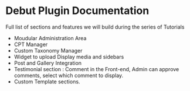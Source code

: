 # Debut Plugin Documentation

Full list of sections and features we will build during the series of Tutorials

* Moudular Administration Area
* CPT Manager
* Custom Taxonomy Manager
* Widget to upload Display media and sidebars
* Post and Gallery Integration
* Testimonial section : Comment in the Front-end, Admin can approve comments, select which comment to display.
* Custom Template sections.